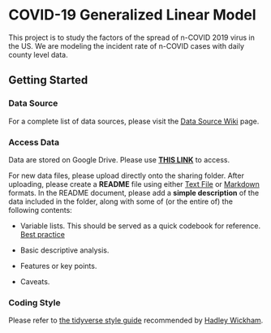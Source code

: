 # COVID-19 Generalized Linear Model

This project is to study the factors of the spread of n-COVID 2019 virus in the US. We are modeling the incident rate of n-COVID cases with daily county level data.

## Getting Started

### Data Source

For a complete list of data sources, please visit the [Data Source Wiki](https://github.com/Monica0905/COVID2019-GLM-Model/wiki/Data-Source-Wiki) page.

### Access Data

Data are stored on Google Drive. Please use [**THIS LINK**](https://drive.google.com/drive/folders/1xZDBQJFxCApj7UhAkjtrmrHnOwtgRvye?usp=sharing) to access.

For new data files, please upload directly onto the sharing folder. After uploading, please create a **README** file using either [Text File](https://en.wikipedia.org/wiki/Text_file) or [Markdown](https://en.wikipedia.org/wiki/Markdown) formats. In the README document, please add a **simple description** of the data included in the folder, along with some of (or the entire of) the following contents:

- Variable lists. This should be served as a quick codebook for reference. [Best practice](https://www.census.gov/programs-surveys/nsch/technical-documentation/codebooks.html)

- Basic descriptive analysis.

- Features or key points.

- Caveats.

### Coding Style

Please refer to [the tidyverse style guide](https://style.tidyverse.org/) recommended by [Hadley Wickham](http://hadley.nz/).